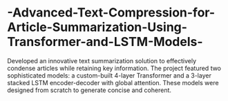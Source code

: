 # -Advanced-Text-Compression-for-Article-Summarization-Using-Transformer-and-LSTM-Models-
Developed an innovative text summarization solution to effectively condense articles while retaining key information. The project featured two sophisticated models: a custom-built 4-layer Transformer and a 3-layer stacked LSTM encoder-decoder with global attention. These models were designed from scratch to generate concise and coherent.
